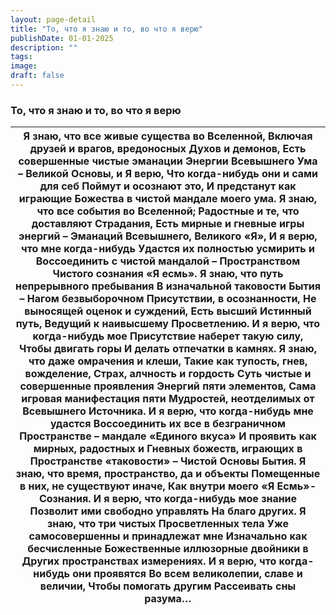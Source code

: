 ```yaml
---
layout: page-detail
title: "То, что я знаю и то, во что я верю"
publishDate: 01-01-2025
description: ""
tags:
image:
draft: false
---
```


### То, что я знаю и то, во что я верю

| Я знаю, что все живые существа во Вселенной, Включая друзей и врагов, вредоносных  Духов и демонов,  Есть совершенные чистые эманации Энергии Всевышнего Ума – Великой  Основы, и Я верю,  Что когда-нибудь они и сами для себ Поймут и осознают это,  И предстанут как играющие  Божества в чистой мандале моего ума.  Я знаю, что все события во Вселенной; Радостные и те, что доставляют  Страдания,  Есть мирные и гневные игры энергий –  Эманаций Всевышнего, Великого «Я»,  И я верю, что мне когда-нибудь  Удастся их полностью усмирить и  Воссоединить с чистой мандалой –  Пространством Чистого сознания «Я есмь».  Я знаю, что путь непрерывного пребывания В изначальной таковости Бытия –  Нагом безвыборочном  Присутствии, в осознанности,  Не выносящей оценок и суждений,  Есть высший Истинный путь,  Ведущий к наивысшему Просветлению.  И я верю, что когда-нибудь мое  Присутствие наберет такую силу,  Чтобы двигать горы  И делать отпечатки в камнях. Я знаю, что даже омрачения и клеши,  Такие как тупость, гнев, вожделение,  Страх, алчность и гордость  Суть чистые и совершенные проявления  Энергий пяти элементов,  Сама игровая манифестация пяти  Мудростей, неотделимых от Всевышнего Источника.  И я верю, что когда-нибудь мне удастся Воссоединить их все в безграничном  Пространстве – мандале  «Единого вкуса»  И проявить как мирных, радостных и  Гневных божеств, играющих в  Пространстве  «таковости» – Чистой Основы Бытия.  Я знаю, что время, пространство, да и объекты  Помещенные в них, не существуют иначе, Как внутри моего «Я Есмь»-  Сознания.  И я верю, что когда-нибудь мое знание  Позволит ими свободно управлять На благо других.  Я знаю, что три чистых Просветленных тела Уже самосовершенны и принадлежат мне  Изначально как бесчисленные  Божественные иллюзорные двойники в  Других пространствах измерениях.  И я верю, что когда-нибудь они проявятся Во всем великолепии, славе и величии,  Чтобы помогать другим  Рассеивать сны разума… |
| --------------------------------------------------------------------------------------------------------------------------------------------------------------------------------------------------------------------------------------------------------------------------------------------------------------------------------------------------------------------------------------------------------------------------------------------------------------------------------------------------------------------------------------------------------------------------------------------------------------------------------------------------------------------------------------------------------------------------------------------------------------------------------------------------------------------------------------------------------------------------------------------------------------------------------------------------------------------------------------------------------------------------------------------------------------------------------------------------------------------------------------------------------------------------------------------------------------------------------------------------------------------------------------------------------------------------------------------------------------------------------------------------------------------------------------------------------------------------------------------------------------------------------------------------------------------------------------------------------------------------------------------------------------------------------------------------------------------------------------------------------------------------------------------------------------------------------------------------------------------------------------------------------------------------------------------------------------------------------------------------------------------- |
  
  
